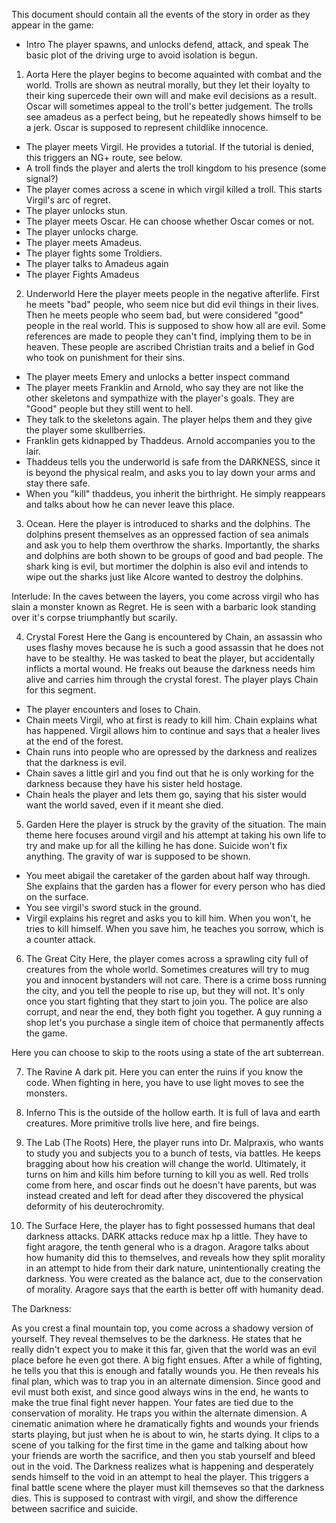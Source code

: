 This document should contain all the events of the story in order as they appear in the game:

- Intro
  The player spawns, and unlocks defend, attack, and speak
  The basic plot of the driving urge to avoid isolation is begun.

1. Aorta
   Here the player begins to become aquainted with combat and the world. Trolls are shown as neutral morally, but they let their loyalty to their king supercede their own will and make evil decisions as a result. Oscar will sometimes appeal to the troll's better judgement. The trolls see amadeus as a perfect being, but he repeatedly shows himself to be a jerk. Oscar is supposed to represent childlike innocence.

- The player meets Virgil. He provides a tutorial. If the tutorial is denied, this triggers an NG+ route, see below.
- A troll finds the player and alerts the troll kingdom to his presence (some signal?)
- The player comes across a scene in which virgil killed a troll. This starts Virgil's arc of regret.
- The player unlocks stun.
- The player meets Oscar. He can choose whether Oscar comes or not.
- The player unlocks charge.
- The player meets Amadeus.
- The player fights some Troldiers.
- The player talks to Amadeus again
- The player Fights Amadeus

2. Underworld
   Here the player meets people in the negative afterlife. First he meets "bad" people, who seem nice but did evil things in their lives. Then he meets people who seem bad, but were considered "good" people in the real world. This is supposed to show how all are evil. Some references are made to people they can't find, implying them to be in heaven. These people are ascribed Christian traits and a belief in God who took on punishment for their sins.

- The player meets Emery and unlocks a better inspect command
- The player meets Franklin and Arnold, who say they are not like the other skeletons and sympathize with the player's goals. They are "Good" people but they still went to hell.
- They talk to the skeletons again. The player helps them and they give the player some skullberries.
- Franklin gets kidnapped by Thaddeus. Arnold accompanies you to the lair.
- Thaddeus tells you the underworld is safe from the DARKNESS, since it is beyond the physical realm, and asks you to lay down your arms and stay there safe.
- When you "kill" thaddeus, you inherit the birthright. He simply reappears and talks about how he can never leave this place.

3. Ocean.
   Here the player is introduced to sharks and the dolphins. The dolphins present themselves as an oppressed faction of sea animals and ask you to help them overthrow the sharks. Importantly, the sharks and dolphins are both shown to be groups of good and bad people. The shark king is evil, but mortimer the dolphin is also evil and intends to wipe out the sharks just like Alcore wanted to destroy the dolphins.

Interlude:
In the caves between the layers, you come across virgil who has slain a monster known as Regret. He is seen with a barbaric look standing over it's corpse triumphantly but scarily.

4. Crystal Forest
   Here the Gang is encountered by Chain, an assassin who uses flashy moves because he is such a good assassin that he does not have to be stealthy. He was tasked to beat the player, but accidentally inflicts a mortal wound. He freaks out beause the darkness needs him alive and carries him through the crystal forest. The player plays Chain for this segment.

- The player encounters and loses to Chain.
- Chain meets Virgil, who at first is ready to kill him. Chain explains what has happened. Virgil allows him to continue and says that a healer lives at the end of the forest.
- Chain runs into people who are opressed by the darkness and realizes that the darkness is evil.
- Chain saves a little girl and you find out that he is only working for the darkness because they have his sister held hostage.
- Chain heals the player and lets them go, saying that his sister would want the world saved, even if it meant she died.

5. Garden
   Here the player is struck by the gravity of the situation. The main theme here focuses around virgil and his attempt at taking his own life to try and make up for all the killing he has done. Suicide won't fix anything. The gravity of war is supposed to be shown.

- You meet abigail the caretaker of the garden about half way through. She explains that the garden has a flower for every person who has died on the surface.
- You see virgil's sword stuck in the ground.
- Virgil explains his regret and asks you to kill him. When you won't, he tries to kill himself. When you save him, he teaches you sorrow, which is a counter attack.

6. The Great City
   Here, the player comes across a sprawling city full of creatures from the whole world. Sometimes creatures will try to mug you and innocent bystanders will not care. There is a crime boss running the city, and you tell the people to rise up, but they will not. It's only once you start fighting that they start to join you. The police are also corrupt, and near the end, they both fight you together. A guy running a shop let's you purchase a single item of choice that permanently affects the game.

Here you can choose to skip to the roots using a state of the art subterrean.

7. The Ravine
   A dark pit. Here you can enter the ruins if you know the code. When fighting in here, you have to use light moves to see the monsters.

8. Inferno
   This is the outside of the hollow earth. It is full of lava and earth creatures. More primitive trolls live here, and fire beings.

9. The Lab (The Roots)
   Here, the player runs into Dr. Malpraxis, who wants to study you and subjects you to a bunch of tests, via battles. He keeps bragging about how his creation will change the world. Ultimately, it turns on him and kills him before turning to kill you as well. Red trolls come from here, and oscar finds out he doesn't have parents, but was instead created and left for dead after they discovered the physical deformity of his deuterochromity.

10. The Surface
    Here, the player has to fight possessed humans that deal darkness attacks. DARK attacks reduce max hp a little. They have to fight aragore, the tenth general who is a dragon. Aragore talks about how humanity did this to themselves, and reveals how they split morality in an attempt to hide from their dark nature, unintentionally creating the darkness. You were created as the balance act, due to the conservation of morality. Aragore says that the earth is better off with humanity dead.

The Darkness:

As you crest a final mountain top, you come across a shadowy version of yourself. They reveal themselves to be the darkness. He states that he really didn't expect you to make it this far, given that the world was an evil place before he even got there. A big fight ensues. After a while of fighting, he tells you that this is enough and fatally wounds you. He then reveals his final plan, which was to trap you in an alternate dimension. Since good and evil must both exist, and since good always wins in the end, he wants to make the true final fight never happen. Your fates are tied due to the conservation of morality. He traps you within the alternate dimension. A cinematic animation where he dramatically fights and wounds your friends starts playing, but just when he is about to win, he starts dying. It clips to a scene of you talking for the first time in the game and talking about how your friends are worth the sacrifice, and then you stab yourself and bleed out in the void. The Darkness realizes what is happening and desperately sends himself to the void in an attempt to heal the player. This triggers a final battle scene where the player must kill themseves so that the darkness dies. This is supposed to contrast with virgil, and show the difference between sacrifice and suicide.
